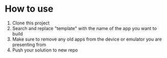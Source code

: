 # How to use
1. Clone this project
2. Search and replace "template" with the name of the app you want to build
3. Make sure to remove any old apps from the device or emulator you are presenting from
4. Push your solution to new repo
